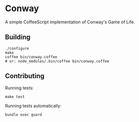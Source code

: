 Conway
======

A simple CoffeeScript implementation of Conway's Game of Life.

Building
--------

    ./configure
    make
    coffee bin/conway.coffee
    # or: node_modules/.bin/coffee bin/conway.coffee

Contributing
------------

Running tests:

    make test

Running tests automatically:

    bundle exec guard
